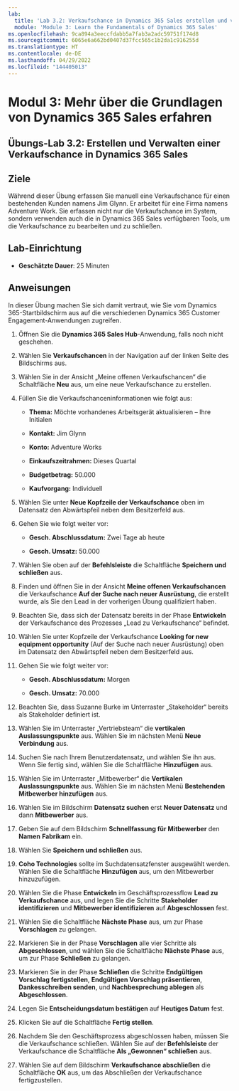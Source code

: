 ```yaml
---
lab:
  title: 'Lab 3.2: Verkaufschance in Dynamics 365 Sales erstellen und verwalten'
  module: 'Module 3: Learn the Fundamentals of Dynamics 365 Sales'
ms.openlocfilehash: 9ca894a3eeccfdabb5a7fab3a2adc59751f174d8
ms.sourcegitcommit: 6065e6a662bd0407d37fcc565c1b2da1c916255d
ms.translationtype: HT
ms.contentlocale: de-DE
ms.lasthandoff: 04/29/2022
ms.locfileid: "144405013"
---
```

<a name="module-3-learn-the-fundamentals-of-dynamics-365-sales"></a>Modul 3: Mehr über die Grundlagen von Dynamics 365 Sales erfahren
========================

## <a name="practice-lab-32---create-and-manage-an-opportunity-in-dynamics-365-sales"></a>Übungs-Lab 3.2: Erstellen und Verwalten einer Verkaufschance in Dynamics 365 Sales 

## <a name="objectives"></a>Ziele

Während dieser Übung erfassen Sie manuell eine Verkaufschance für einen bestehenden Kunden namens Jim Glynn. Er arbeitet für eine Firma namens Adventure Work. Sie erfassen nicht nur die Verkaufschance im System, sondern verwenden auch die in Dynamics 365 Sales verfügbaren Tools, um die Verkaufschance zu bearbeiten und zu schließen.


## <a name="lab-setup"></a>Lab-Einrichtung

  - **Geschätzte Dauer**: 25 Minuten

## <a name="instructions"></a>Anweisungen

In dieser Übung machen Sie sich damit vertraut, wie Sie vom Dynamics 365-Startbildschirm aus auf die verschiedenen Dynamics 365 Customer Engagement-Anwendungen zugreifen. 

1. Öffnen Sie die **Dynamics 365 Sales Hub**-Anwendung, falls noch nicht geschehen. 

2. Wählen Sie **Verkaufschancen** in der Navigation auf der linken Seite des Bildschirms aus. 

3. Wählen Sie in der Ansicht „Meine offenen Verkaufschancen“ die Schaltfläche **Neu** aus, um eine neue Verkaufschance zu erstellen.

4. Füllen Sie die Verkaufschanceninformationen wie folgt aus:

    - **Thema:** Möchte vorhandenes Arbeitsgerät aktualisieren – Ihre Initialen

    - **Kontakt:** Jim Glynn

    - **Konto:** Adventure Works

    - **Einkaufszeitrahmen:** Dieses Quartal

    - **Budgetbetrag:** 50.000

    - **Kaufvorgang:** Individuell

5. Wählen Sie unter **Neue Kopfzeile der Verkaufschance** oben im Datensatz den Abwärtspfeil neben dem Besitzerfeld aus. 

6. Gehen Sie wie folgt weiter vor:

    - **Gesch. Abschlussdatum:** Zwei Tage ab heute

    - **Gesch. Umsatz:** 50.000

7. Wählen Sie oben auf der **Befehlsleiste** die Schaltfläche **Speichern und schließen** aus. 

8. Finden und öffnen Sie in der Ansicht **Meine offenen Verkaufschancen** die Verkaufschance **Auf der Suche nach neuer Ausrüstung**, die erstellt wurde, als Sie den Lead in der vorherigen Übung qualifiziert haben. 

9. Beachten Sie, dass sich der Datensatz bereits in der Phase **Entwickeln** der Verkaufschance des Prozesses „Lead zu Verkaufschance“ befindet. 

10. Wählen Sie unter Kopfzeile der Verkaufschance **Looking for new equipment opportunity** (Auf der Suche nach neuer Ausrüstung) oben im Datensatz den Abwärtspfeil neben dem Besitzerfeld aus. 

11. Gehen Sie wie folgt weiter vor:

    - **Gesch. Abschlussdatum:** Morgen

    - **Gesch. Umsatz:** 70.000

12. Beachten Sie, dass Suzanne Burke im Unterraster „Stakeholder“ bereits als Stakeholder definiert ist. 

13. Wählen Sie im Unterraster „Vertriebsteam“ die **vertikalen Auslassungspunkte** aus. Wählen Sie im nächsten Menü **Neue Verbindung** aus. 

14. Suchen Sie nach Ihrem Benutzerdatensatz, und wählen Sie ihn aus. Wenn Sie fertig sind, wählen Sie die Schaltfläche **Hinzufügen** aus. 

15. Wählen Sie im Unterraster „Mitbewerber“ die **Vertikalen Auslassungspunkte** aus. Wählen Sie im nächsten Menü **Bestehenden Mitbewerber hinzufügen** aus. 

16. Wählen Sie im Bildschirm **Datensatz suchen** erst **Neuer Datensatz** und dann **Mitbewerber** aus.

17. Geben Sie auf dem Bildschirm **Schnellfassung für Mitbewerber** den **Namen** **Fabrikam** ein.

18. Wählen Sie **Speichern und schließen** aus.

19. **Coho Technologies** sollte im Suchdatensatzfenster ausgewählt werden. Wählen Sie die Schaltfläche **Hinzufügen** aus, um den Mitbewerber hinzuzufügen. 

20. Wählen Sie die Phase **Entwickeln** im Geschäftsprozessflow **Lead zu Verkaufschance** aus, und legen Sie die Schritte **Stakeholder identifizieren** und **Mitbewerber identifizieren** auf **Abgeschlossen** fest. 

21. Wählen Sie die Schaltfläche **Nächste Phase** aus, um zur Phase **Vorschlagen** zu gelangen.

22. Markieren Sie in der Phase **Vorschlagen** alle vier Schritte als **Abgeschlossen**, und wählen Sie die Schaltfläche **Nächste Phase** aus, um zur Phase **Schließen** zu gelangen. 

23. Markieren Sie in der Phase **Schließen** die Schritte **Endgültigen Vorschlag fertigstellen**, **Endgültigen Vorschlag präsentieren**, **Dankesschreiben senden**, und **Nachbesprechung ablegen** als **Abgeschlossen**. 

24. Legen Sie **Entscheidungsdatum bestätigen** auf **Heutiges Datum** fest. 

25. Klicken Sie auf die Schaltfläche **Fertig stellen**. 

26. Nachdem Sie den Geschäftsprozess abgeschlossen haben, müssen Sie die Verkaufschance schließen. Wählen Sie auf der **Befehlsleiste** der Verkaufschance die Schaltfläche **Als „Gewonnen“ schließen** aus. 

27. Wählen Sie auf dem Bildschirm **Verkaufschance abschließen** die Schaltfläche **OK** aus, um das Abschließen der Verkaufschance fertigzustellen. 
